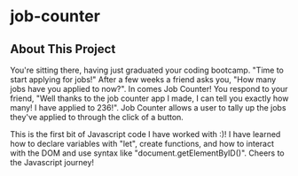 # job-counter

## About This Project
You're sitting there, having just graduated your coding bootcamp. "Time to start applying for jobs!" After a few weeks a friend asks you,
"How many jobs have you applied to now?". In comes Job Counter! You respond to your friend, "Well thanks to the job counter app I made, I can tell you exactly how many! 
I have applied to 236!". Job Counter allows a user to tally up the jobs they've applied to through the click of a button. 

This is the first bit of Javascript code I have worked with :)! I have learned how to declare variables with "let", create functions, and
how to interact with the DOM and use syntax like "document.getElementByID()". Cheers to the Javascript journey! 
